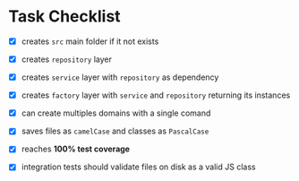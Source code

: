 # Task Checklist

-   [x] creates `src` main folder if it not exists

-   [x] creates `repository` layer

-   [x] creates `service` layer with `repository` as dependency

-   [x] creates `factory` layer with `service` and `repository` returning its instances

-   [x] can create multiples domains with a single comand

-   [x] saves files as `camelCase` and classes as `PascalCase`

-   [x] reaches **100% test coverage**

-   [x] integration tests should validate files on disk as a valid JS class
